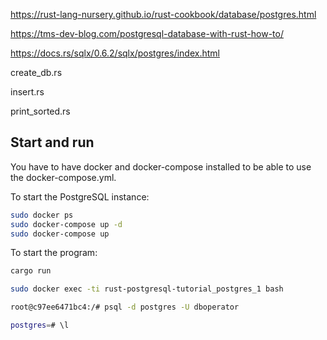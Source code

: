 https://rust-lang-nursery.github.io/rust-cookbook/database/postgres.html

https://tms-dev-blog.com/postgresql-database-with-rust-how-to/

https://docs.rs/sqlx/0.6.2/sqlx/postgres/index.html

create_db.rs

insert.rs

print_sorted.rs

## Start and run

You have to have docker and docker-compose installed to be able to use the docker-compose.yml.

To start the PostgreSQL instance:

```bash
sudo docker ps
sudo docker-compose up -d
sudo docker-compose up
```

To start the program:

```bash
cargo run
```

```bash
sudo docker exec -ti rust-postgresql-tutorial_postgres_1 bash

root@c97ee6471bc4:/# psql -d postgres -U dboperator

postgres=# \l
```

